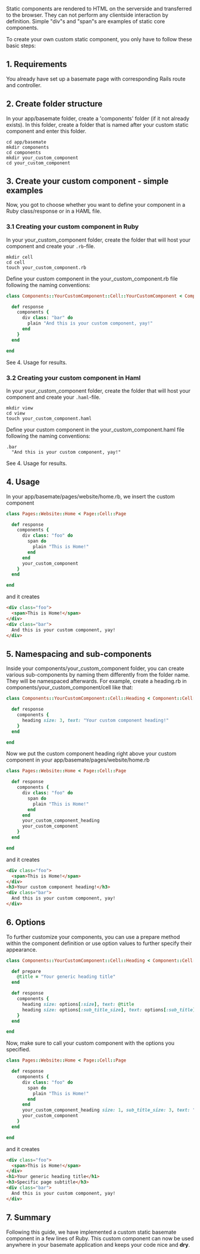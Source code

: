 Static components are rendered to HTML on the serverside and transferred to the browser.
They can not perform any clientside interaction by definition. Simple "div"s and "span"s are examples of static core
components.

To create your own custom static component, you only have to follow these basic steps:

## 1. Requirements

You already have set up a basemate page with corresponding Rails route and controller.

## 2. Create folder structure

In your app/basemate folder, create a 'components' folder (if it not already exists). In this folder, create a folder that is named after your custom static component and enter this folder.

```
cd app/basemate
mkdir components
cd components
mkdir your_custom_component
cd your_custom_component
```

## 3. Create your custom component - simple examples

Now, you got to choose whether you want to define your component in a Ruby class/response or in a HAML file.

### 3.1 Creating your custom component in Ruby

In your your\_custom\_component folder, create the folder that will host your component and create your `.rb`-file.

```
mkdir cell
cd cell
touch your_custom_component.rb
```

Define your custom component in the your\_custom\_component.rb file following the naming conventions:

```ruby
class Components::YourCustomComponent::Cell::YourCustomComponent < Component::Cell::Static

  def response
    components {
      div class: "bar" do
        plain "And this is your custom component, yay!"
      end
    }
  end

end
```

See 4. Usage for results.

### 3.2 Creating your custom component in Haml

In your your\_custom\_component folder, create the folder that will host your component and create your `.haml`-file.

```
mkdir view
cd view
touch your_custom_component.haml
```

Define your custom component in the your\_custom\_component.haml file following the naming conventions:

```haml
.bar
  "And this is your custom component, yay!"
```

See 4. Usage for results.

## 4. Usage

In your app/basemate/pages/website/home.rb, we insert the custom component

```ruby
class Pages::Website::Home < Page::Cell::Page

  def response
    components {
      div class: "foo" do
        span do
          plain "This is Home!"
        end
      end
      your_custom_component
    }
  end

end
```

and it creates

```html
<div class="foo">
  <span>This is Home!</span>
</div>
<div class="bar">
  And this is your custom component, yay!
</div>
```

## 5. Namespacing and sub-components

Inside your components/your\_custom\_component folder, you can create various sub-components by naming them differently from the folder name. They will be namespaced afterwards. For example, create a heading.rb in components/your\_custom\_component/cell like that:

```ruby
class Components::YourCustomComponent::Cell::Heading < Component::Cell::Static

  def response
    components {
      heading size: 3, text: "Your custom component heading!"
    }
  end

end
```

Now we put the custom component heading right above your custom component in your app/basemate/pages/website/home.rb

```ruby
class Pages::Website::Home < Page::Cell::Page

  def response
    components {
      div class: "foo" do
        span do
          plain "This is Home!"
        end
      end
      your_custom_component_heading
      your_custom_component
    }
  end

end
```

and it creates

```html
<div class="foo">
  <span>This is Home!</span>
</div>
<h3>Your custom component heading!</h3>
<div class="bar">
  And this is your custom component, yay!
</div>
```

## 6. Options

To further customize your components, you can use a prepare method within the component definition or use option values to further specify their appearance.

```ruby
class Components::YourCustomComponent::Cell::Heading < Component::Cell::Static

  def prepare
    @title = "Your generic heading title"
  end

  def response
    components {
      heading size: options[:size], text: @title
      heading size: options[:sub_title_size], text: options[:sub_title]
    }
  end

end
```
Now, make sure to call your custom component with the options you specified.

```ruby
class Pages::Website::Home < Page::Cell::Page

  def response
    components {
      div class: "foo" do
        span do
          plain "This is Home!"
        end
      end
      your_custom_component_heading size: 1, sub_title_size: 3, text: "Specific page subtitle"
      your_custom_component
    }
  end

end
```

and it creates

```html
<div class="foo">
  <span>This is Home!</span>
</div>
<h1>Your generic heading title</h1>
<h3>Specific page subtitle</h3>
<div class="bar">
  And this is your custom component, yay!
</div>
```

## 7. Summary

Following this guide, we have implemented a custom static basemate component in a few lines of Ruby. This custom component can now be used anywhere in your basemate application and keeps your code nice and **dry**.
